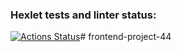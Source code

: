 ### Hexlet tests and linter status:
[![Actions Status](https://github.com/hellatriggeropp/frontend-project-44/actions/workflows/hexlet-check.yml/badge.svg)](https://github.com/hellatriggeropp/frontend-project-44/actions)# frontend-project-44
